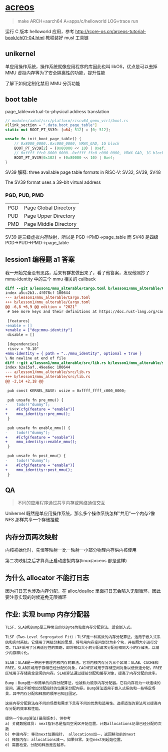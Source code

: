 # [acreos](/2023/08/arceos.md)

> make ARCH=aarch64 A=apps/c/helloworld LOG=trace run

运行 C 版本 helloworld 应用，参考 <http://rcore-os.cn/arceos-tutorial-book/ch01-04.html> 教程装好 musl 工具链

## unikernel
单应用操作系统，操作系统就像应用程序的库因此也叫 libOS，优点是可以去掉 MMU 虚拟内存等为了安全隔离性的功能，提升性能

了解下如何定制化禁用 MMU 分页功能

## boot table

page_table=virtual-to-physical address translation

```rust
// modules/axhal/src/platform/riscv64_qemu_virt/boot.rs
#[link_section = ".data.boot_page_table"]
static mut BOOT_PT_SV39: [u64; 512] = [0; 512];

unsafe fn init_boot_page_table() {
    // 0x8000_0000..0xc000_0000, VRWX_GAD, 1G block
    BOOT_PT_SV39[2] = (0x80000 << 10) | 0xef;
    // 0xffff_ffc0_8000_0000..0xffff_ffc0_c000_0000, VRWX_GAD, 1G block
    BOOT_PT_SV39[0x102] = (0x80000 << 10) | 0xef;
}
```

SV39 解释: three available page table formats in RISC-V: SV32, SV39, SV48

The SV39 format uses a 39-bit virtual address

### PGD, PUD, PMD

|||
|---|---|
|PGD|Page Global Directory|
|PUD|Page Upper Directory|
|PMD|Page Middle Directory|

SV39 是三级虚拟内存映射，所以是 PGD->PMD->page_table 而 SV48 是四级 PGD->PUD->PMD->page_table

## lession1 编程题 a1 答案

我一开始完全没有思路，后来有群友做出来了，看了他答案，发现他照抄了 mmu-identity 中的三个 mmu 相关的 callback

```diff
diff --git a/lesson1/mmu_alterable/Cargo.toml b/lesson1/mmu_alterable/Cargo.toml
index a5cc2b3..4f078cf 100644
--- a/lesson1/mmu_alterable/Cargo.toml
+++ b/lesson1/mmu_alterable/Cargo.toml
@@ -6,8 +6,9 @@ edition = "2021"
 # See more keys and their definitions at https://doc.rust-lang.org/cargo/reference/manifest.html
 
 [features]
-enable = []
+enable = ["dep:mmu-identity"]
 disable = []
 
 [dependencies]
 riscv = "0.10"
+mmu-identity = { path = "../mmu_identity", optional = true }
\ No newline at end of file
diff --git a/lesson1/mmu_alterable/src/lib.rs b/lesson1/mmu_alterable/src/lib.rs
index b2a15af..49ee6ec 100644
--- a/lesson1/mmu_alterable/src/lib.rs
+++ b/lesson1/mmu_alterable/src/lib.rs
@@ -2,14 +2,18 @@
 
 pub const KERNEL_BASE: usize = 0xffff_ffff_c000_0000;
 
 pub unsafe fn pre_mmu() {
-    todo!("dummy");
+    #[cfg(feature = "enable")]
+    mmu_identity::pre_mmu();
 }
 
 pub unsafe fn enable_mmu() {
-    todo!("dummy");
+    #[cfg(feature = "enable")]
+    mmu_identity::enable_mmu();
 }
 
 pub unsafe fn post_mmu() {
-    todo!("dummy");
+    #[cfg(feature = "enable")]
+    mmu_identity::post_mmu();
 }
```

## QA

> 不同的应用程序通过共享内存或网络通信交互

Unikernel 既然是单应用操作系统，那么多个操作系统怎样"共用"一个内存?像 NFS 那样共享一个存储挂载

## 内存分页两次映射

内核初始化时，先恒等映射一比一映射一小部分物理内存供内核使用

第二次映射之后才算真正启动虚拟内存(linux/arceos 都是这样)

## 为什么 allocator 不能打日志
因为打日志也涉及内存分配，在 alloc/dealloc 里面打日志会陷入无限循环，因此要注意实现的时候避免无限循环

## 作业: 实现 bump 内存分配器

```
TLSF、SLAB和Bump是三种常见的以Byte为粒度内存分配算法，适合嵌入式。

TLSF（Two-Level Segregated Fit）：TLSF是一种高效的内存分配算法，适用于嵌入式系统和实时系统。它使用了两级分割的思想，将可用内存空间划分为多个块，并按照大小进行分类。TLSF采用了分离适应性的策略，即将相似大小的分配请求分配给相同大小的存储块，以减少内存碎片化。

SLAB：SLAB是一种用于管理内核内存的算法。它将内核内存分为三个区域：SLAB、CACHE和FREE。SLAB区域用于存储已经分配的对象，CACHE区域用于存储空闲对象以便快速分配，FREE区域用于存储完全空闲的内存。SLAB算法通过提前分配和缓存对象，提高了内存分配的效率。

Bump：Bump是一种简单的内存分配算法，也被称为顺序内存分配器。它将内存视为一块连续的空间，通过不断增加分配指针的位置来分配内存。Bump算法适用于嵌入式系统和一些特定场景，其中内存分配和释放的顺序已知且固定。

这些内存分配算法在不同的场景和需求下具有不同的优势和适用性。选择适当的算法可以提高内存分配的效率和性能。
```

```
提供一个Bump算法(最简版本)，供参考
a) 关键数据成员: next指针总是指向空闲区开始位置，计数allocations记录已经分配的次数
b) 申请内存: 移动next位置指针， allocations加一，返回移动前的next
c) 释放内存: allocations减一。如果归零，复位next到起始位置。
d) 需要检查，分配和释放是否越界。
```

